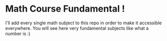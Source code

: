 # Math Course Fundamental ! 
I'll add every single math subject to this repo in order to make it accessible everywhere.
You will see here very fundamental subjects like what a number is :\)

